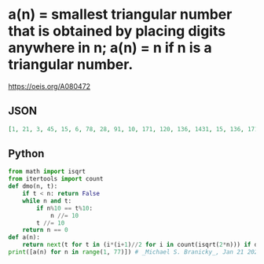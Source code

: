 # a\(n\) \= smallest triangular number that is obtained by placing digits anywhere in n; a\(n\) \= n if n is a triangular number\.
https://oeis.org/A080472
## JSON
```JSON
[1, 21, 3, 45, 15, 6, 78, 28, 91, 10, 171, 120, 136, 1431, 15, 136, 171, 1081, 190, 120, 21, 1225, 231, 2145, 253, 276, 276, 28, 2926, 300, 231, 325, 3003, 2346, 325, 36, 378, 378, 3916, 406, 741, 4278, 435, 4465, 45, 406, 4278, 1485, 496, 1540, 351, 528, 153, 1540]
```
## Python
```Python
from math import isqrt
from itertools import count
def dmo(n, t):
    if t < n: return False
    while n and t:
        if n%10 == t%10:
            n //= 10
        t //= 10
    return n == 0
def a(n):
    return next(t for t in (i*(i+1)//2 for i in count(isqrt(2*n))) if dmo(n, t))
print([a(n) for n in range(1, 77)]) # _Michael S. Branicky_, Jan 21 2023
```

